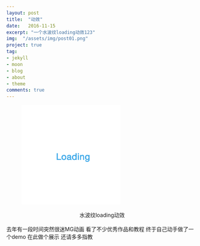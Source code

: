 ```yaml
---
layout: post
title:  "动效"
date:   2016-11-15
excerpt: "一个水波纹loading动效123"
img:  "/assets/img/post01.png"
project: true
tag:
- jekyll 
- moon
- blog
- about
- theme
comments: true
---
```



<figure><a href=""><img src="/assets/img/water.gif" style="width: 260px;"></a></figure>
<center>
	<figcaption>水波纹loading动效</figcaption>
</center>
<br>
去年有一段时间突然很迷MG动画 看了不少优秀作品和教程 终于自己动手做了一个demo 在此做个展示 还请多多指教
